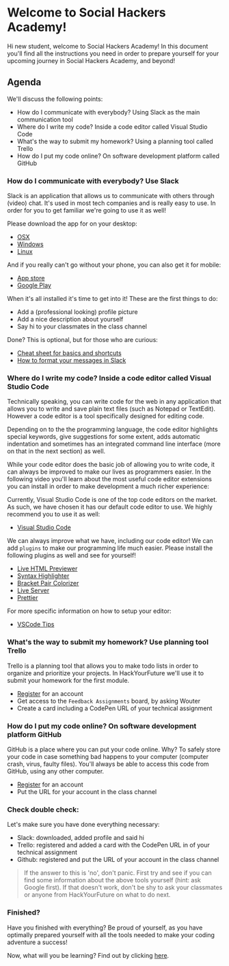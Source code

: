 # Welcome to Social Hackers Academy!

Hi new student, welcome to Social Hackers Academy! In this document you'll find all the instructions you need in order to prepare yourself for your upcoming journey in Social Hackers Academy, and beyond!

## Agenda

We'll discuss the following points:

- How do I communicate with everybody? Using Slack as the main communication tool
- Where do I write my code? Inside a code editor called Visual Studio Code
- What's the way to submit my homework? Using a planning tool called Trello
- How do I put my code online? On software development platform called GitHub

### How do I communicate with everybody? Use Slack

Slack is an application that allows us to communicate with others through (video) chat. It's used in most tech companies and is really easy to use. In order for you to get familiar we're going to use it as well!

Please download the app for on your desktop:

- [OSX](https://slack.com/downloads/osx)
- [Windows](https://slack.com/downloads/windows)
- [Linux](https://slack.com/downloads/linux)

And if you really can't go without your phone, you can also get it for mobile:

- [App store](https://itunes.apple.com/nl/app/slack/id803453959?mt=12)
- [Google Play](https://play.google.com/store/apps/details?id=com.Slack&hl=nl)

When it's all installed it's time to get into it! These are the first things to do:

- Add a (professional looking) profile picture
- Add a nice description about yourself
- Say hi to your classmates in the class channel

Done? This is optional, but for those who are curious:

- [Cheat sheet for basics and shortcuts](https://get.slack.help/hc/en-us/articles/217626358-Cheat-sheet-for-basics-and-shortcuts)
- [How to format your messages in Slack](https://get.slack.help/hc/en-us/articles/202288908-Format-your-messages)

### Where do I write my code? Inside a code editor called Visual Studio Code

Technically speaking, you can write code for the web in any application that allows you to write and save plain text files (such as Notepad or TextEdit). However a code editor is a tool specifically designed for editing code.

Depending on to the the programming language, the code editor highlights special keywords, give suggestions for some extent, adds automatic indentation and sometimes has an integrated command line interface (more on that in the next section) as well.

While your code editor does the basic job of allowing you to write code, it can always be improved to make our lives as programmers easier. In the following video you'll learn about the most useful code editor extensions you can install in order to make development a much richer experience:

Currently, Visual Studio Code is one of the top code editors on the market. As such, we have chosen it has our default code editor to use. We highly recommend you to use it as well:

- [Visual Studio Code](https://code.visualstudio.com/)

We can always improve what we have, including our code editor! We can add `plugins` to make our programming life much easier. Please install the following plugins as well and see for yourself!

- [Live HTML Previewer](https://marketplace.visualstudio.com/items?itemName=hdg.live-html-previewer)
- [Syntax Highlighter](https://marketplace.visualstudio.com/items?itemName=evgeniypeshkov.syntax-highlighter)
- [Bracket Pair Colorizer](https://marketplace.visualstudio.com/items?itemName=CoenraadS.bracket-pair-colorizer)
- [Live Server](https://marketplace.visualstudio.com/items?itemName=ritwickdey.LiveServer)
- [Prettier](https://marketplace.visualstudio.com/items?itemName=esbenp.prettier-vscode)

For more specific information on how to setup your editor:

- [VSCode Tips](https://github.com/HackYourFuture/fundamentals/tree/master/VSCodeTips)

### What's the way to submit my homework? Use planning tool Trello

Trello is a planning tool that allows you to make todo lists in order to organize and prioritize your projects. In HackYourFuture we'll use it to submit your homework for the first module.

- [Register](https://trello.com/signup) for an account
- Get access to the `Feedback Assignments` board, by asking Wouter
- Create a card including a CodePen URL of your technical assignment

### How do I put my code online? On software development platform GitHub

GitHub is a place where you can put your code online. Why? To safely store your code in case something bad happens to your computer (computer crash, virus, faulty files). You'll always be able to access this code from GitHub, using any other computer.

- [Register](https://github.com/join) for an account
- Put the URL for your account in the class channel

### Check double check:

Let's make sure you have done everything necessary:

- Slack: downloaded, added profile and said hi
- Trello: registered and added a card with the CodePen URL in of your technical assignment
- Github: registered and put the URL of your account in the class channel

> If the answer to this is 'no', don't panic. First try and see if you can find some information about the above tools yourself (hint: ask Google first). If that doesn't work, don't be shy to ask your classmates or anyone from HackYourFuture on what to do next.

### Finished?

Have you finished with everything? Be proud of yourself, as you have optimally prepared yourself with all the tools needed to make your coding adventure a success!

Now, what will you be learning? Find out by clicking [here](https://github.com/SocialHackersCodeSchool/curriculum).
